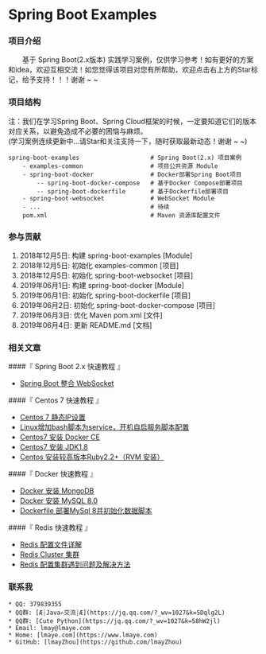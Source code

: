 # Spring Boot Examples

### 项目介绍
&emsp;&emsp;基于 Spring Boot(2.x版本) 实践学习案例，仅供学习参考！如有更好的方案和idea，欢迎互相交流！如您觉得该项目对您有所帮助，欢迎点击右上方的Star标记，给予支持！！！谢谢 ~ ~

### 项目结构
注：我们在学习Spring Boot、Spring Cloud框架的时候，一定要知道它们的版本对应关系，以避免造成不必要的困恼与麻烦。   
(学习案例连续更新中...请Star和关注支持一下，随时获取最新动态！谢谢 ~ ~)

    spring-boot-examples                    # Spring Boot(2.x) 项目案例
        - examples-common                   # 项目公共资源 Module
        - spring-boot-docker                # Docker部署Spring Boot项目
            -- spring-boot-docker-compose   # 基于Docker Compose部署项目
            -- spring-boot-dockerfile       # 基于Dockerfile部署项目
        - spring-boot-websocket             # WebSocket Module
        - ...                               # 待续
        pom.xml                             # Maven 资源库配置文件

### 参与贡献
1. 2018年12月5日: 构建 spring-boot-examples [Module]
2. 2018年12月5日: 初始化 examples-common [项目]
3. 2018年12月5日: 初始化 spring-boot-websocket [项目]
4. 2019年06月1日: 构建 spring-boot-docker [Module]
5. 2019年06月1日: 初始化 spring-boot-dockerfile [项目]
6. 2019年06月2日: 初始化 spring-boot-docker-compose [项目]
7. 2019年06月3日: 优化 Maven pom.xml [文件]
8. 2019年06月4日: 更新 README.md [文档]

### 相关文章
####『 Spring Boot 2.x 快速教程 』
- [Spring Boot 整合 WebSocket](https://www.lmaye.com/2018/12/06/20181206163745/)

####『 Centos 7 快速教程 』
- [Centos 7 静态IP设置](https://www.lmaye.com/2017/12/22/20180809103359/)
- [Linux增加bash脚本为service，开机自启服务脚本配置](https://www.lmaye.com/2017/12/23/20180809103413/)
- [Centos7 安装 Docker CE](hhttps://www.lmaye.com/2019/04/28/20190428183357/)
- [Centos7 安装 JDK1.8](https://www.lmaye.com/2019/04/29/20190429005630/)
- [Centos 安装较高版本Ruby2.2+（RVM 安装）](https://www.lmaye.com/2019/01/24/20190124223042/)

####『 Docker 快速教程 』
- [Docker 安装 MongoDB](https://www.lmaye.com/2019/05/06/20190506232452/)
- [Docker 安装 MySQL 8.0](https://www.lmaye.com/2019/05/22/20190522162930/)
- [Dockerfile 部署MySql 8并初始化数据脚本](https://www.lmaye.com/2019/06/02/20190602133656/)

####『 Redis 快速教程 』
- [Redis 配置文件详解](https://www.lmaye.com/2018/09/06/20180906002632/)
- [Redis Cluster 集群](https://www.lmaye.com/2019/01/24/20190124212849/)
- [Redis 配置集群遇到问题及解决方法](https://www.lmaye.com/2019/01/24/20190124223656/)

### 联系我
    * QQ: 379839355
    * QQ群: [Æ┊Java✍交流┊Æ](https://jq.qq.com/?_wv=1027&k=5Dqlg2L)
    * QQ群: [Cute Python](https://jq.qq.com/?_wv=1027&k=58hW2jl)
    * Email: lmay@lmaye.com
    * Home: [lmaye.com](https://www.lmaye.com)
    * GitHub: [lmayZhou](https://github.com/lmayZhou)
